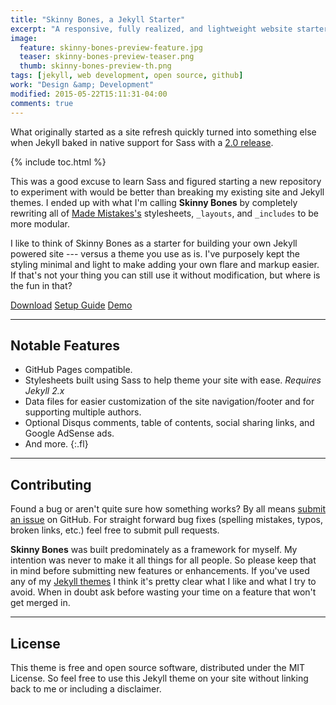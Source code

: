 ```yaml
---
title: "Skinny Bones, a Jekyll Starter"
excerpt: "A responsive, fully realized, and lightweight website starter for Jekyll."
image: 
  feature: skinny-bones-preview-feature.jpg
  teaser: skinny-bones-preview-teaser.png
  thumb: skinny-bones-preview-th.png
tags: [jekyll, web development, open source, github]
work: "Design &amp; Development"
modified: 2015-05-22T15:11:31-04:00
comments: true
---
```


What originally started as a site refresh quickly turned into something else when Jekyll baked in native support for Sass with a [2.0 release](http://jekyllrb.com/docs/history/#v2-0-0).

{% include toc.html %}

This was a good excuse to learn Sass and figured starting a new repository to experiment with would be better than breaking my existing site and Jekyll themes. I ended up with what I'm calling **Skinny Bones** by completely rewriting all of [Made Mistakes's](https://github.com/mmistakes/made-mistakes) stylesheets, `_layouts`, and `_includes` to be more modular.

I like to think of Skinny Bones as a starter for building your own Jekyll powered site --- versus a theme you use as is. I've purposely kept the styling minimal and light to make adding your own flare and markup easier. If that's not your thing you can still use it without modification, but where is the fun in that?

<div markdown="0">
  <a href="https://github.com/mmistakes/skinny-bones-jekyll/archive/master.zip" class="btn btn--info">Download</a>
  <a href="https://mmistakes.github.io/skinny-bones-jekyll/getting-started/" class="btn">Setup Guide</a>
  <a href="https://mmistakes.github.io/skinny-bones-jekyll/" class="btn">Demo</a>
</div>

---

## Notable Features

* GitHub Pages compatible.
* Stylesheets built using Sass to help theme your site with ease. *Requires Jekyll 2.x*
* Data files for easier customization of the site navigation/footer and for supporting multiple authors.
* Optional Disqus comments, table of contents, social sharing links, and Google AdSense ads.
* And more.
{:.fl}

---

## Contributing

Found a bug or aren't quite sure how something works? By all means [submit an issue](https://github.com/mmistakes/skinny-bones-jekyll/issues) on GitHub. For straight forward bug fixes (spelling mistakes, typos, broken links, etc.) feel free to submit pull requests. 

**Skinny Bones** was built predominately as a framework for myself. My intention was never to make it all things for all people. So please keep that in mind before submitting new features or enhancements. If you've used any of my [Jekyll themes](http://mademistakes.com/work/jekyll-themes/) I think it's pretty clear what I like and what I try to avoid. When in doubt ask before wasting your time on a feature that won't get merged in.

---

## License

This theme is free and open source software, distributed under the MIT License. So feel free to use this Jekyll theme on your site without linking back to me or including a disclaimer. 
